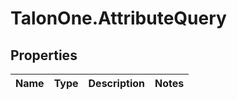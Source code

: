 # TalonOne.AttributeQuery

## Properties
Name | Type | Description | Notes
------------ | ------------- | ------------- | -------------


